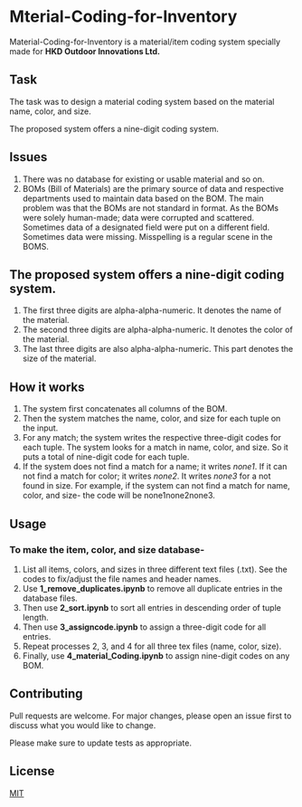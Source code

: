 # Mterial-Coding-for-Inventory

Material-Coding-for-Inventory is a material/item coding system specially made for **HKD Outdoor Innovations Ltd.**

## Task

The task was to design a material coding system based on the material name, color, and size.

The proposed system offers a nine-digit coding system.
## Issues
1. There was no database for existing or usable material and so on.
2. BOMs (Bill of Materials) are the primary source of data and respective departments used to maintain data based on the BOM. The main problem was that the BOMs are not standard in format. As the BOMs were solely human-made; data were corrupted and scattered. Sometimes data of a designated field were put on a different field. Sometimes data were missing. Misspelling is a regular scene in the BOMS.

## The proposed system offers a nine-digit coding system.
1. The first three digits are alpha-alpha-numeric. It denotes the name of the material.
2. The second three digits are alpha-alpha-numeric. It denotes the color of the material.
3. The last three digits are also alpha-alpha-numeric. This part denotes the size of the material.

## How it works
1. The system first concatenates all columns of the BOM.
2. Then the system matches the name, color, and size for each tuple on the input.
3. For any match; the system writes the respective three-digit codes for each tuple. The system looks for a match in name, color, and size. So it puts a total of nine-digit code for each tuple.
4. If the system does not find a match for a name; it writes *none1*. If it can not find a match for color; it writes *none2*. It writes *none3* for a not found in size. For example, if the system can not find a match for name, color, and size- the code will be none1none2none3. 



## Usage
### To make the item, color, and size database-
1. List all items, colors, and sizes in three different text files (.txt). See the codes to fix/adjust the file names and header names.
2. Use **1_remove_duplicates.ipynb** to remove all duplicate entries in the database files.
3. Then use **2_sort.ipynb** to sort all entries in descending order of tuple length.
4. Then use **3_assigncode.ipynb** to assign a three-digit code for all entries.
5. Repeat processes 2, 3, and 4 for all three tex files (name, color, size).
5. Finally, use **4_material_Coding.ipynb** to assign nine-digit codes on any BOM.


## Contributing

Pull requests are welcome. For major changes, please open an issue first
to discuss what you would like to change.

Please make sure to update tests as appropriate.

## License

[MIT](https://choosealicense.com/licenses/mit/)
